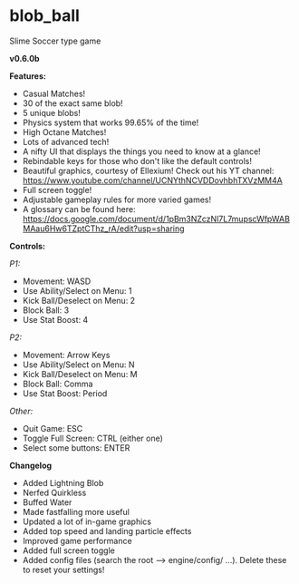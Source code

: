 # blob_ball
Slime Soccer type game

**v0.6.0b**

**Features:**
* Casual Matches!
* 30 of the exact same blob!
* 5 unique blobs!
* Physics system that works 99.65% of the time!
* High Octane Matches!
* Lots of advanced tech!
* A nifty UI that displays the things you need to know at a glance!
* Rebindable keys for those who don't like the default controls!
* Beautiful graphics, courtesy of Ellexium! Check out his YT channel: https://www.youtube.com/channel/UCNYthNCVDDovhbhTXVzMM4A
* Full screen toggle!
* Adjustable gameplay rules for more varied games!
* A glossary can be found here: https://docs.google.com/document/d/1pBm3NZczNl7L7mupscWfpWABMAau6Hw6TZptCThz_rA/edit?usp=sharing

**Controls:**

*P1:*
* Movement: WASD
* Use Ability/Select on Menu: 1
* Kick Ball/Deselect on Menu: 2
* Block Ball: 3
* Use Stat Boost: 4

*P2:*
* Movement: Arrow Keys
* Use Ability/Select on Menu: N
* Kick Ball/Deselect on Menu: M
* Block Ball: Comma
* Use Stat Boost: Period



*Other:*
* Quit Game: ESC
* Toggle Full Screen: CTRL (either one)
* Select some buttons: ENTER


**Changelog**
* Added Lightning Blob
* Nerfed Quirkless
* Buffed Water
* Made fastfalling more useful
* Updated a lot of in-game graphics
* Added top speed and landing particle effects
* Improved game performance
* Added full screen toggle
* Added config files (search the root --> engine/config/ ...). Delete these to reset your settings!
